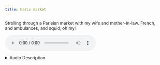 ```yaml
---
title: Paris market
---
```


Strolling through a Parisian market with my wife and mother-in-law. French, and ambulances, and squid, oh my!

<audio controls src="/audio/2017-06-17-paris-market.m4a"></audio>

<details>
  <summary>Audio Description</summary>
  <p>People chatter and walk around a busy market.</p>
  <p>An ambulance is making it's way through the busy city traffic.</p>
  <p>Shop keepers and customers greet each other and speak in French. "Bonjour!"</p>
  <p>The ambulance passes by grows quieter before it disappears.</p>
  <p>I ask Keven "What did you get?". She replies, "Some cherries, from that hot french guy."</p>
  <p>Keven's mom laughs and comments "They did look delish!"</p>
  <p>We enjoy the cherries and walk through the market.</p>
  <p>Keven's mom notices something she doesn't like the look of. "Eeeew! Is that squid?!"</p>
  <p>Market noises and french chattering continues.</p>
</details>
